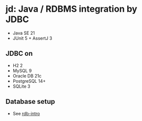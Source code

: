 # jd: Java / RDBMS integration by JDBC

- Java SE 21
- JUnit 5 + AssertJ 3

## JDBC on
- H2 2
- MySQL 9
- Oracle DB 21c
- PostgreSQL 14+
- SQLite 3

## Database setup
- See [rdb-intro](https://github.com/egalli64/rdb-intro)
